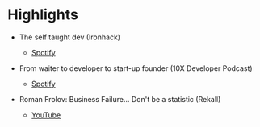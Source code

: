 # Highlights

* The self taught dev (Ironhack)
    * [Spotify](https://open.spotify.com/episode/3XQDIjfuenwESk7A7n7Dpd?si=IgCEvFFDT6WnDAuldd7SYQ&dl_branch=1&nd=1) 

* From waiter to developer to start-up founder (10X Developer Podcast)
    * [Spotify](https://podcasters.spotify.com/pod/show/harley-ferguson9/episodes/From-waiter-to-developer-to-start-up-founder-with-Roman-Frolov-e2744nu)

* Roman Frolov: Business Failure... Don't be a statistic (Rekall)
    * [YouTube](https://youtu.be/3IfPOXe-Mnc?si=gVVQ4mFHvpAaq4Cu)
